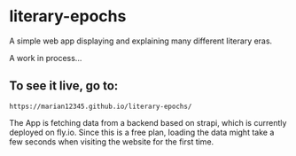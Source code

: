 # literary-epochs

A simple web app displaying and explaining many different literary eras.

A work in process...

## To see it live, go to:

```
https://marian12345.github.io/literary-epochs/
```

The App is fetching data from a backend based on strapi, which is currently deployed on fly.io.
Since this is a free plan, loading the data might take a few seconds when visiting the website for the first time.
